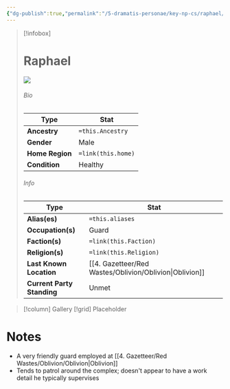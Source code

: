 ```yaml
---
{"dg-publish":true,"permalink":"/5-dramatis-personae/key-np-cs/raphael/","noteIcon":""}
---
```



> [!infobox]
> # Raphael
> ![](https://i.imgur.com/sYAlVEE.jpeg)
> ###### Bio
> Type |  Stat |
> ---|---|
> **Ancestry** | `=this.Ancestry` |
> **Gender** | Male |
> **Home Region** | `=link(this.home)` |
> **Condition** | Healthy |
> ###### Info
> Type |  Stat |
> ---|---|
> **Alias(es)** | `=this.aliases` |
> **Occupation(s)** | Guard |
> **Faction(s)** | `=link(this.Faction)` |
> **Religion(s)** | `=link(this.Religion)` |
> **Last Known Location** | [[4. Gazetteer/Red Wastes/Oblivion/Oblivion\|Oblivion]] |
> **Current Party Standing** | Unmet |

> [!column] Gallery 
> [!grid] 
> Placeholder

# Notes

- A very friendly guard employed at [[4. Gazetteer/Red Wastes/Oblivion/Oblivion\|Oblivion]]
- Tends to patrol around the complex; doesn't appear to have a work detail he typically supervises  

